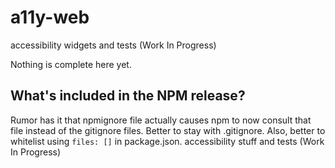 # a11y-web
accessibility widgets and tests (Work In Progress)

Nothing is complete here yet.


## What's included in the NPM release?
Rumor has it that npmignore file actually causes npm to now consult that file instead of the gitignore files. Better to stay with .gitignore. Also, better to whitelist using `files: []` in package.json.
accessibility stuff and tests (Work In Progress)
